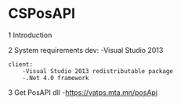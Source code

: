 # CSPosAPI

1 Introduction


2 System requirements
	dev:
		-Visual Studio 2013

	client:
		-Visual Studio 2013 redistributable package
		-.Net 4.0 framework

3 Get PosAPI dll 
		-https://vatps.mta.mn/posApi
